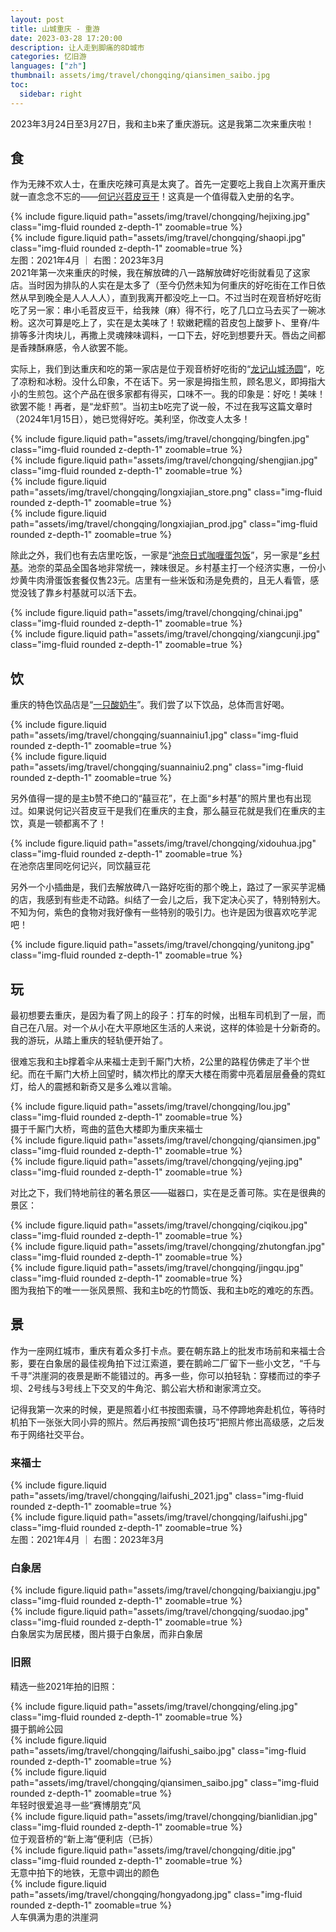 ```yaml
---
layout: post
title: 山城重庆 - 重游
date: 2023-03-28 17:20:00
description: 让人走到脚痛的8D城市
categories: 忆旧游
languages: ["zh"]
thumbnail: assets/img/travel/chongqing/qiansimen_saibo.jpg
toc:
  sidebar: right
---
```


2023年3月24日至3月27日，我和主b来了重庆游玩。这是我第二次来重庆啦！

## 食

作为无辣不欢人士，在重庆吃辣可真是太爽了。首先一定要吃上我自上次离开重庆就一直念念不忘的——[何记兴苕皮豆干](https://www.cqspdg.com/)！这真是一个值得载入史册的名字。

<div class="row mt-3">
    <div class="col-sm mt-3 mt-md-0">
        {% include figure.liquid path="assets/img/travel/chongqing/hejixing.jpg" class="img-fluid rounded z-depth-1" zoomable=true %}
    </div>
    <div class="col-sm mt-3 mt-md-0">
        {% include figure.liquid path="assets/img/travel/chongqing/shaopi.jpg" class="img-fluid rounded z-depth-1" zoomable=true %}
    </div>
</div>
<div class="caption">
    左图：2021年4月 ｜ 右图：2023年3月
</div>
2021年第一次来重庆的时候，我在解放碑的八一路解放碑好吃街就看见了这家店。当时因为排队的人实在是太多了（至今仍然未知为何重庆的好吃街在工作日依然从早到晚全是人人人人），直到我离开都没吃上一口。不过当时在观音桥好吃街吃了另一家：串小毛苕皮豆干，给我辣（麻）得不行，吃了几口立马去买了一碗冰粉。这次可算是吃上了，实在是太美味了！软嫩耙糯的苕皮包上酸萝卜、里脊/牛排等多汁肉块儿，再撒上灵魂辣味调料，一口下去，好吃到想要升天。唇齿之间都是香辣酥麻感，令人欲罢不能。

实际上，我们到达重庆和吃的第一家店是位于观音桥好吃街的“[龙记山城汤圆](http://www.longjiscty.com/11068/)”，吃了凉粉和冰粉。没什么印象，不在话下。另一家是拇指生煎，顾名思义，即拇指大小的生煎包。这个产品在很多家都有得买，口味不一。我的印象是：好吃！美味！欲罢不能！再者，是“龙虾煎”。当初主b吃完了说一般，不过在我写这篇文章时（2024年1月15日），她已觉得好吃。美利坚，你改变人太多！

<div class="row mt-3">
    <div class="col-sm mt-3 mt-md-0">
        {% include figure.liquid path="assets/img/travel/chongqing/bingfen.jpg" class="img-fluid rounded z-depth-1" zoomable=true %}
    </div>
    <div class="col-sm mt-3 mt-md-0">
        {% include figure.liquid path="assets/img/travel/chongqing/shengjian.jpg" class="img-fluid rounded z-depth-1" zoomable=true %}
    </div>
</div>
<div class="row mt-3">
    <div class="col-sm mt-3 mt-md-0">
        {% include figure.liquid path="assets/img/travel/chongqing/longxiajian_store.png" class="img-fluid rounded z-depth-1" zoomable=true %}
    </div>
    <div class="col-sm mt-3 mt-md-0">
        {% include figure.liquid path="assets/img/travel/chongqing/longxiajian_prod.jpg" class="img-fluid rounded z-depth-1" zoomable=true %}
    </div>
</div>

除此之外，我们也有去店里吃饭，一家是“[池奈日式咖喱蛋包饭](http://www.chinai.com.cn/)”，另一家是“[乡村基](https://www.csc100.com/)。池奈的菜品全国各地非常统一，辣味很足。乡村基主打一个经济实惠，一份小炒黄牛肉滑蛋饭套餐仅售23元。店里有一些米饭和汤是免费的，且无人看管，感觉没钱了靠乡村基就可以活下去。

<div class="row mt-3">
    <div class="col-sm mt-3 mt-md-0">
        {% include figure.liquid path="assets/img/travel/chongqing/chinai.jpg" class="img-fluid rounded z-depth-1" zoomable=true %}
    </div>
    <div class="col-sm mt-3 mt-md-0">
        {% include figure.liquid path="assets/img/travel/chongqing/xiangcunji.jpg" class="img-fluid rounded z-depth-1" zoomable=true %}
    </div>
</div>

## 饮

重庆的特色饮品店是“[一只酸奶牛](http://www.ayogurtcow.com/)”。我们尝了以下饮品，总体而言好喝。

<div class="row mt-3">
    <div class="col-sm mt-3 mt-md-0">
        {% include figure.liquid path="assets/img/travel/chongqing/suannainiu1.jpg" class="img-fluid rounded z-depth-1" zoomable=true %}
    </div>
    <div class="col-sm mt-3 mt-md-0">
        {% include figure.liquid path="assets/img/travel/chongqing/suannainiu2.png" class="img-fluid rounded z-depth-1" zoomable=true %}
    </div>
</div>

另外值得一提的是主b赞不绝口的“囍豆花”，在上面“乡村基”的照片里也有出现过。如果说何记兴苕皮豆干是我们在重庆的主食，那么囍豆花就是我们在重庆的主饮，真是一顿都离不了！

<div class="row mt-3">
    <div class="col-sm mt-3 mt-md-0">
        {% include figure.liquid path="assets/img/travel/chongqing/xidouhua.jpg" class="img-fluid rounded z-depth-1" zoomable=true %}
    </div>
</div>
<div class="caption">
    在池奈店里同吃何记兴，同饮囍豆花
</div>

另外一个小插曲是，我们去解放碑八一路好吃街的那个晚上，路过了一家买芋泥桶的店，我感到有些走不动路。纠结了一会儿之后，我下定决心买了，特别特别大。不知为何，紫色的食物对我好像有一些特别的吸引力。也许是因为很喜欢吃芋泥吧！

<div class="row mt-3">
    <div class="col-sm mt-3 mt-md-0">
        {% include figure.liquid path="assets/img/travel/chongqing/yunitong.jpg" class="img-fluid rounded z-depth-1" zoomable=true %}
    </div>
</div>

## 玩

最初想要去重庆，是因为看了网上的段子：打车的时候，出租车司机到了一层，而自己在八层。对一个从小在大平原地区生活的人来说，这样的体验是十分新奇的。我的游玩，从踏上重庆的轻轨便开始了。

很难忘我和主b撑着伞从来福士走到千厮门大桥，2公里的路程仿佛走了半个世纪。而在千厮门大桥上回望时，鳞次栉比的摩天大楼在雨雾中亮着层层叠叠的霓虹灯，给人的震撼和新奇又是多么难以言喻。

<div class="row mt-3">
    <div class="col-sm mt-3 mt-md-0">
        {% include figure.liquid path="assets/img/travel/chongqing/lou.jpg" class="img-fluid rounded z-depth-1" zoomable=true %}
    </div>
</div>
<div class="caption">
    摄于千厮门大桥，弯曲的蓝色大楼即为重庆来福士
</div>

<div class="row mt-3">
    <div class="col-sm mt-3 mt-md-0">
        {% include figure.liquid path="assets/img/travel/chongqing/qiansimen.jpg" class="img-fluid rounded z-depth-1" zoomable=true %}
    </div>
    <div class="col-sm mt-3 mt-md-0">
        {% include figure.liquid path="assets/img/travel/chongqing/yejing.jpg" class="img-fluid rounded z-depth-1" zoomable=true %}
    </div>
</div>

对比之下，我们特地前往的著名景区——磁器口，实在是乏善可陈。实在是很典的景区：

<div class="row mt-3">
    <div class="col-sm mt-3 mt-md-0">
        {% include figure.liquid path="assets/img/travel/chongqing/ciqikou.jpg" class="img-fluid rounded z-depth-1" zoomable=true %}
    </div>
    <div class="col-sm mt-3 mt-md-0">
        {% include figure.liquid path="assets/img/travel/chongqing/zhutongfan.jpg" class="img-fluid rounded z-depth-1" zoomable=true %}
    </div>
        <div class="col-sm mt-3 mt-md-0">
        {% include figure.liquid path="assets/img/travel/chongqing/jingqu.jpg" class="img-fluid rounded z-depth-1" zoomable=true %}
    </div>
</div>
图为我拍下的唯一一张风景照、我和主b吃的竹筒饭、我和主b吃的难吃的东西。

## 景

作为一座网红城市，重庆有着众多打卡点。要在朝东路上的批发市场前和来福士合影，要在白象居的最佳视角拍下过江索道，要在鹅岭二厂留下一些小文艺，“千与千寻”洪崖洞的夜景是断不能错过的。再多一些，你可以拍轻轨：穿楼而过的李子坝、2号线与3号线上下交叉的牛角沱、鹅公岩大桥和谢家湾立交。

记得我第一次来的时候，更是照着小红书按图索骥，马不停蹄地奔赴机位，等待时机拍下一张张大同小异的照片。然后再按照“调色技巧”把照片修出高级感，之后发布于网络社交平台。

### 来福士

<div class="row mt-3">
    <div class="col-sm mt-3 mt-md-0">
        {% include figure.liquid path="assets/img/travel/chongqing/laifushi_2021.jpg" class="img-fluid rounded z-depth-1" zoomable=true %}
    </div>
    <div class="col-sm mt-3 mt-md-0">
        {% include figure.liquid path="assets/img/travel/chongqing/laifushi.jpg" class="img-fluid rounded z-depth-1" zoomable=true %}
    </div>
</div>
<div class="caption">
    左图：2021年4月 ｜ 右图：2023年3月
</div>

### 白象居

<div class="row mt-3">
    <div class="col-sm mt-3 mt-md-0">
        {% include figure.liquid path="assets/img/travel/chongqing/baixiangju.jpg" class="img-fluid rounded z-depth-1" zoomable=true %}
    </div>
    <div class="col-sm mt-3 mt-md-0">
        {% include figure.liquid path="assets/img/travel/chongqing/suodao.jpg" class="img-fluid rounded z-depth-1" zoomable=true %}
    </div>
</div>
<div class="caption">
    白象居实为居民楼，图片摄于白象居，而非白象居
</div>

### 旧照

精选一些2021年拍的旧照：

<div class="row mt-3">
    <div class="col-sm mt-3 mt-md-0">
        {% include figure.liquid path="assets/img/travel/chongqing/eling.jpg" class="img-fluid rounded z-depth-1" zoomable=true %}
    </div>
</div>
<div class="caption">
    摄于鹅岭公园
</div>

<div class="row mt-3">
    <div class="col-sm mt-3 mt-md-0">
        {% include figure.liquid path="assets/img/travel/chongqing/laifushi_saibo.jpg" class="img-fluid rounded z-depth-1" zoomable=true %}
    </div>
        <div class="col-sm mt-3 mt-md-0">
        {% include figure.liquid path="assets/img/travel/chongqing/qiansimen_saibo.jpg" class="img-fluid rounded z-depth-1" zoomable=true %}
    </div>
</div>
<div class="caption">
    年轻时很爱追寻一些“赛博朋克”风
</div>

<div class="row mt-3">
    <div class="col-sm mt-3 mt-md-0">
        {% include figure.liquid path="assets/img/travel/chongqing/bianlidian.jpg" class="img-fluid rounded z-depth-1" zoomable=true %}
    </div>
</div>
<div class="caption">
    位于观音桥的“新上海”便利店（已拆）
</div>
<div class="row mt-3">
    <div class="col-sm mt-3 mt-md-0">
        {% include figure.liquid path="assets/img/travel/chongqing/ditie.jpg" class="img-fluid rounded z-depth-1" zoomable=true %}
    </div>
</div>
<div class="caption">
    无意中拍下的地铁，无意中调出的颜色
</div>
<div class="row mt-3">
    <div class="col-sm mt-3 mt-md-0">
        {% include figure.liquid path="assets/img/travel/chongqing/hongyadong.jpg" class="img-fluid rounded z-depth-1" zoomable=true %}
    </div>
</div>
<div class="caption">
    人车俱满为患的洪崖洞
</div>

